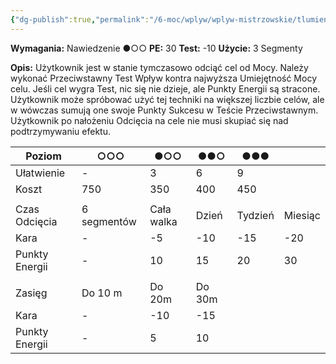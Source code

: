 ```yaml
---
{"dg-publish":true,"permalink":"/6-moc/wplyw/wplyw-mistrzowskie/tlumienie-mocy/","dgPassFrontmatter":true}
---
```


**Wymagania:** Nawiedzenie ●○○
**PE:** 30
**Test:** -10
**Użycie:** 3 Segmenty

**Opis:** Użytkownik jest w stanie tymczasowo odciąć cel od Mocy. Należy wykonać Przeciwstawny Test Wpływ kontra najwyższa Umiejętność Mocy celu. Jeśli cel wygra Test, nic się nie dzieje, ale Punkty Energii są stracone. Użytkownik może spróbować użyć tej techniki na większej liczbie celów, ale w wówczas sumują one swoje Punkty Sukcesu w Teście Przeciwstawnym. Użytkownik po nałożeniu Odcięcia na cele nie musi skupiać się nad podtrzymywaniu efektu.

| Poziom         | ○○○         | ●○○        | ●●○    | ●●●     |         |
| -------------- | ----------- | ---------- | ------ | ------- | ------- |
| Ułatwienie     | -           | 3          | 6      | 9       |         |
| Koszt          | 750         | 350        | 400    | 450     |         |
|                |             |            |        |         |         |
| Czas Odcięcia  | 6 segmentów | Cała walka | Dzień  | Tydzień | Miesiąc |
| Kara           | -           | -5         | -10    | -15     | -20     |
| Punkty Energii | -           | 10         | 15     | 20      | 30      |
|                |             |            |        |         |         |
| Zasięg         | Do 10 m     | Do 20m     | Do 30m |         |         |
| Kara           | -           | -10        | -15    |         |         |
| Punkty Energii | -           | 5          | 10     |         |         |